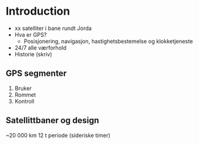 # Introduction

* xx satelliter i bane rundt Jorda
* Hva er GPS? 
  * Posisjonering, navigasjon, hastighetsbestemelse og klokketjeneste
* 24/7 alle værforhold
* Historie \(skriv\)

## GPS segmenter

1. Bruker
2. Rommet
3. Kontroll

## Satellittbaner og design

~20 000 km 12 t periode \(sideriske timer\)

